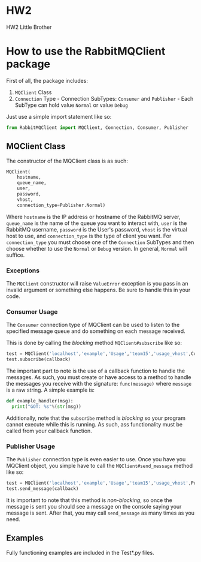 # HW2
HW2 Little Brother

# How to use the RabbitMQClient package

First of all, the package includes:
  1. `MQClient` Class
  2. `Connection` Type
    - Connection SubTypes: `Consumer` and `Publisher`
    - Each SubType can hold value `Normal` or value `Debug`
  
Just use a simple import statement like so:
  ```python
  from RabbitMQClient import MQClient, Connection, Consumer, Publisher
  ```
## MQClient Class
The constructor of the MQClient class is as such:
  ```python
  MQClient(
      hostname,
      queue_name,
	  user,
      password,
      vhost,
      connection_type=Publisher.Normal)
  ``` 
Where `hostname` is the IP address or hostname of the RabbitMQ server, `queue_name` is the name of the queue you want to interact with, `user` is the RabbitMQ username, `password` is the User's password, `vhost` is the virtual host to use, and `connection_type` is the type of client you want.
For `connection_type` you must choose one of the `Connection` SubTypes and then choose whether to use the `Normal` or `Debug` version. In general, `Normal` will suffice.

### Exceptions
The  `MQClient` constructor will raise `ValueError` exception is you pass in an invalid argument or something else happens. Be sure to handle this in your code.

### Consumer Usage
The `Consumer` connection type of MQClient can be used to listen to the specified message queue and do something on each message received.

This is done by calling the *blocking* method `MQClient#subscribe` like so:
  ```python
  test = MQClient('localhost','example','Usage','team15','usage_vhost',Consumer.Normal)
  test.subscribe(callback)
  ```
The important part to note is the use of a callback function to handle the messages. As such, you must create or have access to a method to handle the messages you receive with the signature: `func(message)` where `message` is a raw string. A simple example is:
  ```python
  def example_handler(msg):
    print("GOT: %s"%(str(msg))
  ```
Additionally, note that the `subscribe` method is *blocking* so your program cannot execute while this is running. As such, ass functionality must be called from your callback function.
  
### Publisher Usage
The `Publisher` connection type is even easier to use. Once you have you MQClient object, you simple have to call the `MQClient#send_message` method like so:
  ```python
  test = MQClient('localhost','example','Usage','team15','usage_vhost',Publisher.Normal)
  test.send_message(callback)
  ```
It is important to note that this method is *non-blocking*, so once the message is sent you should see a message on the console saying your message is sent. After that, you may call `send_message` as many times as you need.

## Examples
Fully functioning examples are included in the Test\*.py files.
